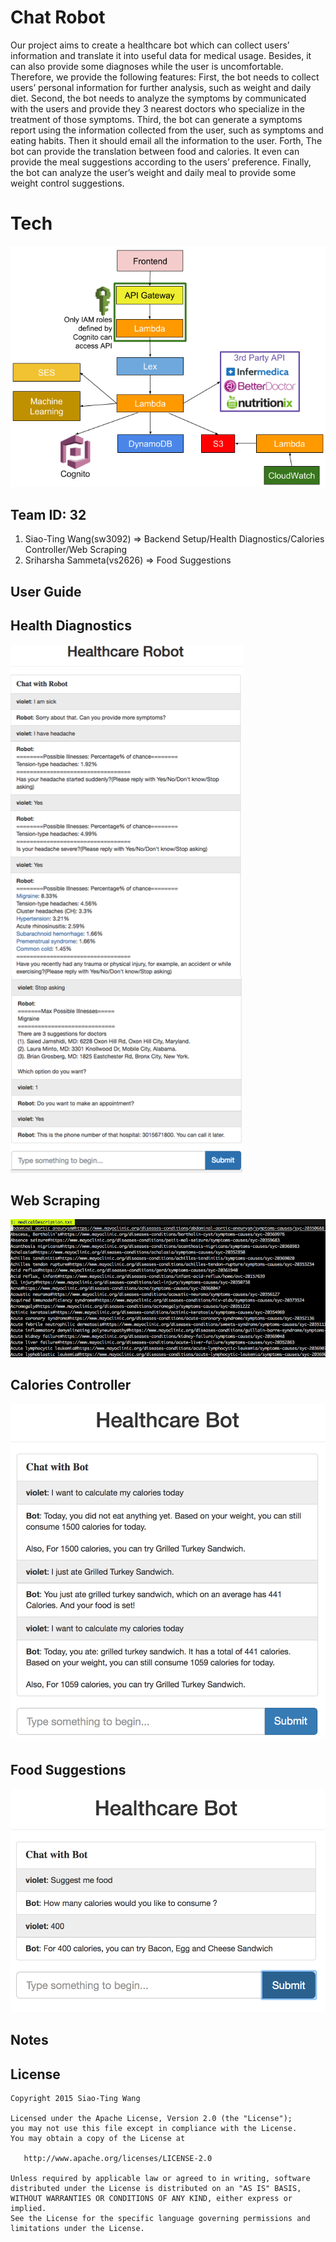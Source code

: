 # Chat Robot
Our project aims to create a healthcare bot which can collect
users’ information and translate it into useful data for
medical usage. Besides, it can also provide some diagnoses
while the user is uncomfortable. Therefore, we provide the
following features: First, the bot needs to collect users’ personal
information for further analysis, such as weight and
daily diet. Second, the bot needs to analyze the symptoms
by communicated with the users and provide they 3 nearest
doctors who specialize in the treatment of those symptoms.
Third, the bot can generate a symptoms report using the
information collected from the user, such as symptoms and
eating habits. Then it should email all the information to
the user. Forth, The bot can provide the translation between
food and calories. It even can provide the meal suggestions
according to the users’ preference. Finally, the bot can analyze
the user’s weight and daily meal to provide some weight
control suggestions.

# Tech
![Architecture](architecture.png)

## Team ID: 32
1. Siao-Ting Wang(sw3092)    => Backend Setup/Health Diagnostics/Calories Controller/Web Scraping
2. Sriharsha Sammeta(vs2626) => Food Suggestions

## User Guide
 Health Diagnostics
 ----
 ![Health Diagnostics](results_symptoms.png) 

 Web Scraping
 ----
 ![Web Scraping](results_scrape.png) 

 Calories Controller
 ----
 ![Calories Controller](results_calories.png) 

 Food Suggestions
 ----
 ![Food Suggestions](results_suggest.png) 


## Notes

## License

    Copyright 2015 Siao-Ting Wang

    Licensed under the Apache License, Version 2.0 (the "License");
    you may not use this file except in compliance with the License.
    You may obtain a copy of the License at

       http://www.apache.org/licenses/LICENSE-2.0

    Unless required by applicable law or agreed to in writing, software
    distributed under the License is distributed on an "AS IS" BASIS,
    WITHOUT WARRANTIES OR CONDITIONS OF ANY KIND, either express or implied.
    See the License for the specific language governing permissions and
    limitations under the License.

